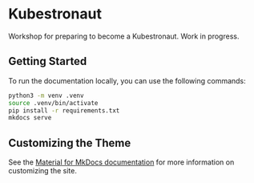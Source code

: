 # Kubestronaut

Workshop for preparing to become a Kubestronaut. Work in progress.

## Getting Started

To run the documentation locally, you can use the following commands:

```bash
python3 -m venv .venv
source .venv/bin/activate
pip install -r requirements.txt
mkdocs serve
```

## Customizing the Theme

See the [Material for MkDocs documentation](https://squidfunk.github.io/mkdocs-material/getting-started/) for more information on customizing the site.
